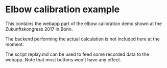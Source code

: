 # Elbow calibration example

This contains the webapp part of the elbow calibration demo shown at the Zukunftskongress 2017 in Bonn.

The backend performing the actual calculation is not included here at the moment.

The script replay.md can be used to feed some recorded data to the webapp. Note that most buttons won't have any effect.
